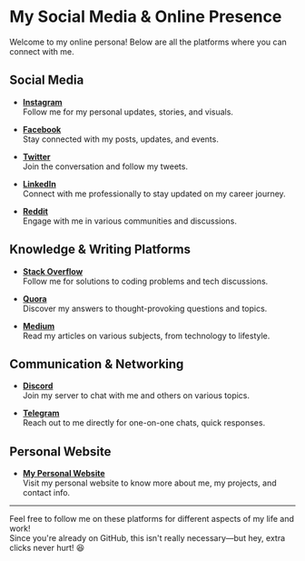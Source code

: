 # My Social Media & Online Presence

Welcome to my online persona! Below are all the platforms where you can connect with me.

## Social Media

- **[Instagram](https://www.instagram.com/ahamvirat)**  
  Follow me for my personal updates, stories, and visuals.

- **[Facebook](https://www.facebook.com/ahamvirat)**  
  Stay connected with my posts, updates, and events.

- **[Twitter](https://www.twitter.com/ahamvirat)**  
  Join the conversation and follow my tweets.

- **[LinkedIn](https://www.linkedin.com/in/shvirat)**  
  Connect with me professionally to stay updated on my career journey.

- **[Reddit](https://www.reddit.com/user/susmvt)**  
  Engage with me in various communities and discussions.

## Knowledge & Writing Platforms

- **[Stack Overflow](https://stackoverflow.com/users/29806142/shvirat)**  
  Follow me for solutions to coding problems and tech discussions.

- **[Quora](https://www.quora.com/profile/Virat-Sharma-778)**  
  Discover my answers to thought-provoking questions and topics.

- **[Medium](https://medium.com/@shvirat)**  
  Read my articles on various subjects, from technology to lifestyle.

## Communication & Networking

- **[Discord](https://discord.com/users/shvirat)**  
  Join my server to chat with me and others on various topics.

- **[Telegram](https://t.me/susmvt)**  
  Reach out to me directly for one-on-one chats, quick responses.
  
## Personal Website

- **[My Personal Website](https://genpixel.great-site.net)**  
  Visit my personal website to know more about me, my projects, and contact info.

---

Feel free to follow me on these platforms for different aspects of my life and work! <br>
Since you're already on GitHub, this isn't really necessary—but hey, extra clicks never hurt! 😆
